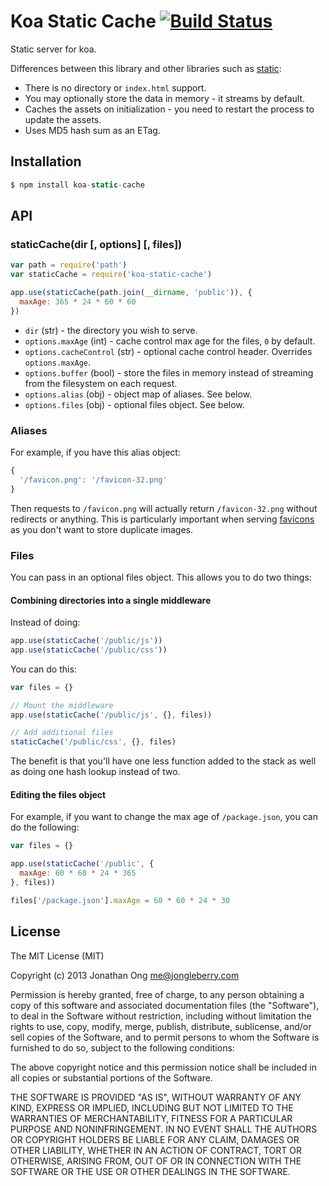 # Koa Static Cache [![Build Status](https://travis-ci.org/koajs/static-cache.png)](https://travis-ci.org/koajs/static-cache)

Static server for koa.

Differences between this library and other libraries such as [static](https://github.com/koajs/static):

- There is no directory or `index.html` support.
- You may optionally store the data in memory - it streams by default.
- Caches the assets on initialization - you need to restart the process to update the assets.
- Uses MD5 hash sum as an ETag.

## Installation

```js
$ npm install koa-static-cache
```

## API

### staticCache(dir [, options] [, files])

```js
var path = require('path')
var staticCache = require('koa-static-cache')

app.use(staticCache(path.join(__dirname, 'public')), {
  maxAge: 365 * 24 * 60 * 60
})
```

- `dir` (str) - the directory you wish to serve.
- `options.maxAge` (int) - cache control max age for the files, `0` by default.
- `options.cacheControl` (str) - optional cache control header. Overrides `options.maxAge`.
- `options.buffer` (bool) - store the files in memory instead of streaming from the filesystem on each request.
- `options.alias` (obj) - object map of aliases. See below.
- `options.files` (obj) - optional files object. See below.

### Aliases

For example, if you have this alias object:

```js
{
  '/favicon.png': '/favicon-32.png'
}
```

Then requests to `/favicon.png` will actually return `/favicon-32.png` without redirects or anything.
This is particularly important when serving [favicons](https://github.com/audreyr/favicon-cheat-sheet) as you don't want to store duplicate images.

### Files

You can pass in an optional files object.
This allows you to do two things:

#### Combining directories into a single middleware

Instead of doing:

```js
app.use(staticCache('/public/js'))
app.use(staticCache('/public/css'))
```

You can do this:

```js
var files = {}

// Mount the middleware
app.use(staticCache('/public/js', {}, files))

// Add additional files
staticCache('/public/css', {}, files)
```

The benefit is that you'll have one less function added to the stack as well as doing one hash lookup instead of two.

#### Editing the files object

For example, if you want to change the max age of `/package.json`, you can do the following:

```js
var files = {}

app.use(staticCache('/public', {
  maxAge: 60 * 60 * 24 * 365
}, files))

files['/package.json'].maxAge = 60 * 60 * 24 * 30
```

## License

The MIT License (MIT)

Copyright (c) 2013 Jonathan Ong me@jongleberry.com

Permission is hereby granted, free of charge, to any person obtaining a copy
of this software and associated documentation files (the "Software"), to deal
in the Software without restriction, including without limitation the rights
to use, copy, modify, merge, publish, distribute, sublicense, and/or sell
copies of the Software, and to permit persons to whom the Software is
furnished to do so, subject to the following conditions:

The above copyright notice and this permission notice shall be included in
all copies or substantial portions of the Software.

THE SOFTWARE IS PROVIDED "AS IS", WITHOUT WARRANTY OF ANY KIND, EXPRESS OR
IMPLIED, INCLUDING BUT NOT LIMITED TO THE WARRANTIES OF MERCHANTABILITY,
FITNESS FOR A PARTICULAR PURPOSE AND NONINFRINGEMENT. IN NO EVENT SHALL THE
AUTHORS OR COPYRIGHT HOLDERS BE LIABLE FOR ANY CLAIM, DAMAGES OR OTHER
LIABILITY, WHETHER IN AN ACTION OF CONTRACT, TORT OR OTHERWISE, ARISING FROM,
OUT OF OR IN CONNECTION WITH THE SOFTWARE OR THE USE OR OTHER DEALINGS IN
THE SOFTWARE.
